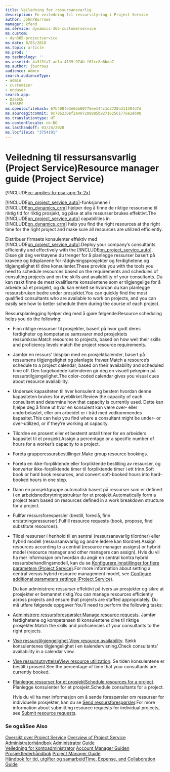 ```yaml
---
title: Veiledning for ressursansvarlig
description: En veiledning til ressursstyring i Project Service
author: JohnPBurrows
manager: kfend
ms.service: dynamics-365-customerservice
ms.custom:
- dyn365-projectservice
ms.date: 8/03/2018
ms.topic: article
ms.prod: ''
ms.technology: ''
ms.assetid: 4a3f3fa7-ae1a-4139-974b-f61cc8a8bda7
ms.author: jburrows
audience: Admin
search.audienceType:
- admin
- customizer
- enduser
search.app:
- D365CE
- D365PS
ms.openlocfilehash: 67b400fe3e6bb60775ee144c1d3720a311204d7d
ms.sourcegitcommit: 8c786230ef2a497280885b827162561776e2eb00
ms.translationtype: HT
ms.contentlocale: nb-NO
ms.lasthandoff: 03/24/2020
ms.locfileid: "3754191"
---
```

# <a name="resource-manager-guide-project-service"></a><span data-ttu-id="cd79b-103">Veiledning til ressursansvarlig (Project Service)</span><span class="sxs-lookup"><span data-stu-id="cd79b-103">Resource manager guide (Project Service)</span></span>

[!INCLUDE[cc-applies-to-psa-app-1x-2x](../includes/cc-applies-to-psa-app-1x-2x.md)]

<span data-ttu-id="cd79b-104">[!INCLUDE[pn_project_service_auto](../includes/pn-project-service-auto.md)]-funksjonene i [!INCLUDE[pn_dynamics_crm](../includes/pn-dynamics-crm.md)] hjelper deg å finne de riktige ressursene til riktig tid for riktig prosjekt, og påse at alle ressurser brukes effektivt.</span><span class="sxs-lookup"><span data-stu-id="cd79b-104">The [!INCLUDE[pn_project_service_auto](../includes/pn-project-service-auto.md)] capabilities in [!INCLUDE[pn_dynamics_crm](../includes/pn-dynamics-crm.md)] help you find the right resources at the right time for the right project and make sure all resources are utilized efficiently.</span></span>  
  
 <span data-ttu-id="cd79b-105">Distribuer firmaets konsulenter effektiv med [!INCLUDE[pn_project_service_auto](../includes/pn-project-service-auto.md)].</span><span class="sxs-lookup"><span data-stu-id="cd79b-105">Deploy your company’s consultants efficiently and effectively with the [!INCLUDE[pn_project_service_auto](../includes/pn-project-service-auto.md)].</span></span> <span data-ttu-id="cd79b-106">Disse gir deg verktøyene du trenger for å planlegge ressurser basert på kravene og tidsplanene for rådgivningsprosjekter og ferdighetene og tilgjengelighet til dine konsulenter.</span><span class="sxs-lookup"><span data-stu-id="cd79b-106">These provide you with the tools you need to schedule resources based on the requirements and schedules of consulting projects and on the skills and availability of your consultants.</span></span> <span data-ttu-id="cd79b-107">Du kan raskt finne de mest kvalifiserte konsulentene som er tilgjengelige for å arbeide på et prosjekt, og du kan enkelt se hvordan du kan planlegge ressursbruken bedre under prosjektet.</span><span class="sxs-lookup"><span data-stu-id="cd79b-107">You can quickly find the most qualified consultants who are available to work on projects, and you can easily see how to better schedule them during the course of each project.</span></span>  
  
 <span data-ttu-id="cd79b-108">Ressursplanlegging hjelper deg med å gjøre følgende:</span><span class="sxs-lookup"><span data-stu-id="cd79b-108">Resource scheduling helps you do the following:</span></span>  
  
- <span data-ttu-id="cd79b-109">Finn riktige ressurser til prosjekter, basert på hvor godt deres ferdigheter og kompetanse samsvarer med prosjektets ressurskrav.</span><span class="sxs-lookup"><span data-stu-id="cd79b-109">Match resources to projects, based on how well their skills and proficiency levels match the project resource requirements.</span></span>  
  
- <span data-ttu-id="cd79b-110">Jamfør en ressurs' tidsplan med en prosjektkalender, basert på ressursens tilgjengelighet og planlagte fravær.</span><span class="sxs-lookup"><span data-stu-id="cd79b-110">Match a resource’s schedule to a project calendar, based on their availability and scheduled time off.</span></span> <span data-ttu-id="cd79b-111">Den fargekodede kalenderen gir deg en visuell pekepinn på ressurstilgjengelighet.</span><span class="sxs-lookup"><span data-stu-id="cd79b-111">The color-coded calendar gives you visual cues about resource availability.</span></span>  
  
- <span data-ttu-id="cd79b-112">Undersøk kapasiteten til hver konsulent og bestem hvordan denne kapasiteten brukes for øyeblikket.</span><span class="sxs-lookup"><span data-stu-id="cd79b-112">Review the capacity of each consultant and determine how that capacity is currently used.</span></span> <span data-ttu-id="cd79b-113">Dette kan hjelpe deg å finne ut hvor en konsulent kan være over- eller underbelastet, eller om arbeidet er i tråd med vedkommendes kapasitet.</span><span class="sxs-lookup"><span data-stu-id="cd79b-113">This can help you find where a consultant might be under- or over-utilized, or if they’re working at capacity.</span></span>  
  
- <span data-ttu-id="cd79b-114">Tilordne en prosent eller et bestemt antall timer for en arbeiders kapasitet til et prosjekt.</span><span class="sxs-lookup"><span data-stu-id="cd79b-114">Assign a percentage or a specific number of hours for a worker’s capacity to a project.</span></span>  
  
- <span data-ttu-id="cd79b-115">Foreta grupperessursbestillinger.</span><span class="sxs-lookup"><span data-stu-id="cd79b-115">Make group resource bookings.</span></span>  
  
- <span data-ttu-id="cd79b-116">Foreta en ikke-forpliktende eller forpliktende bestilling av ressurser, og konverter ikke-forpliktende timer til forpliktende timer i ett trinn.</span><span class="sxs-lookup"><span data-stu-id="cd79b-116">Soft book or hard book resources, and convert soft-booked hours into hard-booked hours in one step.</span></span>  
  
- <span data-ttu-id="cd79b-117">Dann en prosjektgruppe automatisk basert på ressurser som er definert i en arbeidsnedbrytningsstruktur for et prosjekt.</span><span class="sxs-lookup"><span data-stu-id="cd79b-117">Automatically form a project team based on resources defined in a work breakdown structure for a project.</span></span>  
  
- <span data-ttu-id="cd79b-118">Fullfør ressursforespørsler (bestill, foreslå, finn erstatningsressurser).</span><span class="sxs-lookup"><span data-stu-id="cd79b-118">Fulfill resource requests (book, propose, find substitute resources).</span></span>  
  
- <span data-ttu-id="cd79b-119">Tildel ressurser i henhold til en sentral (ressursansvarlig tilordner) eller hybrid modell (ressursansvarlig og andre ledere kan tilordne).</span><span class="sxs-lookup"><span data-stu-id="cd79b-119">Assign resources according to a central (resource manager assigns) or hybrid model (resource manager and other managers can assign).</span></span> <span data-ttu-id="cd79b-120">Hvis du vil ha mer informasjon om hvordan du angir en sentral kontra hybrid ressursbehandlingsmodell, kan du se [Konfigurere innstillinger for flere parametere (Project Service)](../project-service/configure-additional-parameters-settings.md).</span><span class="sxs-lookup"><span data-stu-id="cd79b-120">For more information about setting a central versus hybrid resource management model, see [Configure additional parameters settings (Project Service)](../project-service/configure-additional-parameters-settings.md).</span></span>  
  
  <span data-ttu-id="cd79b-121">Du kan administrere ressurser effektivt på tvers av prosjekter og sikre at prosjekter er bemannet riktig.</span><span class="sxs-lookup"><span data-stu-id="cd79b-121">You can manage resources efficiently across projects and ensure that projects are staffed appropriately.</span></span> <span data-ttu-id="cd79b-122">Du må utføre følgende oppgaver:</span><span class="sxs-lookup"><span data-stu-id="cd79b-122">You’ll need to perform the following tasks:</span></span>  
  
- <span data-ttu-id="cd79b-123">[Administrere ressursforespørsler](../project-service/manage-resource-requests.md).</span><span class="sxs-lookup"><span data-stu-id="cd79b-123">[Manage resource requests](../project-service/manage-resource-requests.md).</span></span> <span data-ttu-id="cd79b-124">Jamfør ferdighetene og kompetansen til konsulentene dine til riktige prosjekter.</span><span class="sxs-lookup"><span data-stu-id="cd79b-124">Match the skills and proficiencies of your consultants to the right projects.</span></span>  
  
- <span data-ttu-id="cd79b-125">[Vise ressurstilgjengelighet](../project-service/view-resource-availability.md).</span><span class="sxs-lookup"><span data-stu-id="cd79b-125">[View resource availability](../project-service/view-resource-availability.md).</span></span> <span data-ttu-id="cd79b-126">Sjekk konsulentenes tilgjengelighet i en kalendervisning.</span><span class="sxs-lookup"><span data-stu-id="cd79b-126">Check consultants’ availability in a calendar view.</span></span>  
  
- <span data-ttu-id="cd79b-127">[Vise ressursutnyttelse](../project-service/view-resource-utilization.md)</span><span class="sxs-lookup"><span data-stu-id="cd79b-127">[View resource utilization](../project-service/view-resource-utilization.md).</span></span> <span data-ttu-id="cd79b-128">Se tiden konsulentene er bestilt i prosent.</span><span class="sxs-lookup"><span data-stu-id="cd79b-128">See the percentage of time that your consultants are currently booked.</span></span>  
  
- <span data-ttu-id="cd79b-129">[Planlegge ressurser for et prosjekt](../project-service/schedule-resources-project.md)</span><span class="sxs-lookup"><span data-stu-id="cd79b-129">[Schedule resources for a project](../project-service/schedule-resources-project.md).</span></span> <span data-ttu-id="cd79b-130">Planlegge konsulenter for et prosjekt.</span><span class="sxs-lookup"><span data-stu-id="cd79b-130">Schedule consultants for a project.</span></span>  
  
  <span data-ttu-id="cd79b-131">Hvis du vil ha mer informasjon om å sende forespørsler om ressurser for individuelle prosjekter, kan du se [Send ressursforespørsler](../project-service/submit-resource-requests.md).</span><span class="sxs-lookup"><span data-stu-id="cd79b-131">For more information about submitting resource requests for individual projects, see [Submit resource requests](../project-service/submit-resource-requests.md).</span></span>  
  
### <a name="see-also"></a><span data-ttu-id="cd79b-132">Se også</span><span class="sxs-lookup"><span data-stu-id="cd79b-132">See Also</span></span>  
 <span data-ttu-id="cd79b-133">[Oversikt over Project Service](../project-service/overview.md) </span><span class="sxs-lookup"><span data-stu-id="cd79b-133">[Overview of Project Service](../project-service/overview.md) </span></span>  
 <span data-ttu-id="cd79b-134">[Administratorhåndbok](../project-service/admin-guide.md) </span><span class="sxs-lookup"><span data-stu-id="cd79b-134">[Administrator Guide](../project-service/admin-guide.md) </span></span>  
 <span data-ttu-id="cd79b-135">[Veiledning for kontoadministrator](../project-service/account-manager-guide.md) </span><span class="sxs-lookup"><span data-stu-id="cd79b-135">[Account Manager Guiden](../project-service/account-manager-guide.md) </span></span>  
 <span data-ttu-id="cd79b-136">[Prosjektlederhåndbok](../project-service/project-manager-guide.md) </span><span class="sxs-lookup"><span data-stu-id="cd79b-136">[Project Manager Guide](../project-service/project-manager-guide.md) </span></span>  
 [<span data-ttu-id="cd79b-137">Håndbok for tid, utgifter og samarbeid</span><span class="sxs-lookup"><span data-stu-id="cd79b-137">Time, Expense, and Collaboration Guide</span></span>](../project-service/time-expense-collaboration-guide.md)
